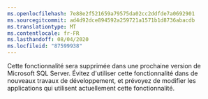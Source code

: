 ```yaml
---
ms.openlocfilehash: 7e88e2f521659a79575da02cc2ddfde7a0692901
ms.sourcegitcommit: ad4d92dce894592a259721a1571b1d8736abacdb
ms.translationtype: MT
ms.contentlocale: fr-FR
ms.lasthandoff: 08/04/2020
ms.locfileid: "87599938"
---
```

Cette fonctionnalité sera supprimée dans une prochaine version de Microsoft SQL Server. Évitez d'utiliser cette fonctionnalité dans de nouveaux travaux de développement, et prévoyez de modifier les applications qui utilisent actuellement cette fonctionnalité.
